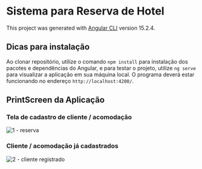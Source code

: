 # Sistema para Reserva de Hotel

This project was generated with [Angular CLI](https://github.com/angular/angular-cli) version 15.2.4.

## Dicas para instalação

Ao clonar repositório, utilize o comando `npm install` para instalação dos pacotes e dependências do Angular, e para testar o projeto, utilize `ng serve` para visualizar a aplicação em sua máquina local. 
O programa deverá estar funcionando no endereço `http://localhost:4200/`.

## PrintScreen da Aplicação

### Tela de cadastro de cliente / acomodação 
![1 - reserva](https://github.com/edersonabreu/reserva-hotel-angular-poo/assets/29956737/40852db8-fda9-4288-98fd-9da43182bfb4)

### Cliente / acomodação já cadastrados 
![2 - cliente registrado](https://github.com/edersonabreu/reserva-hotel-angular-poo/assets/29956737/6c82496a-cf34-4588-a276-66a38280f6f8)
